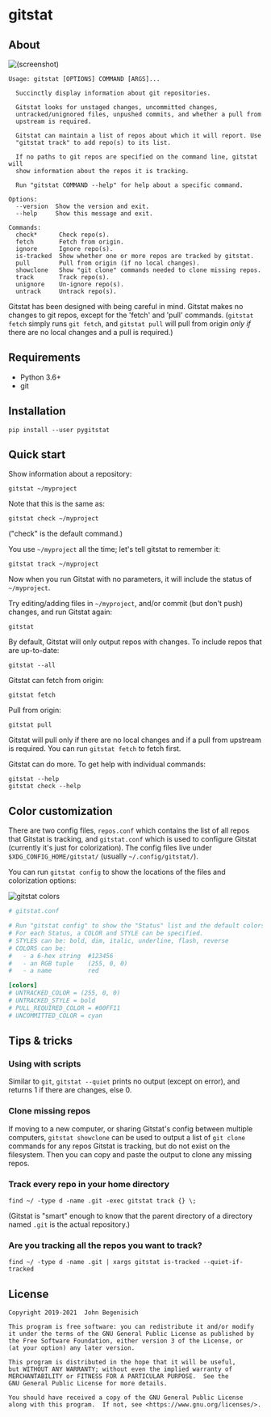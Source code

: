 # gitstat

## About

![(screenshot)](images/screenshots/screenshot.png?raw=true "Basic usage")

```
Usage: gitstat [OPTIONS] COMMAND [ARGS]...

  Succinctly display information about git repositories.

  Gitstat looks for unstaged changes, uncommitted changes,
  untracked/unignored files, unpushed commits, and whether a pull from
  upstream is required.

  Gitstat can maintain a list of repos about which it will report. Use
  "gitstat track" to add repo(s) to its list.

  If no paths to git repos are specified on the command line, gitstat will
  show information about the repos it is tracking.

  Run "gitstat COMMAND --help" for help about a specific command.

Options:
  --version  Show the version and exit.
  --help     Show this message and exit.

Commands:
  check*      Check repo(s).
  fetch       Fetch from origin.
  ignore      Ignore repo(s).
  is-tracked  Show whether one or more repos are tracked by gitstat.
  pull        Pull from origin (if no local changes).
  showclone   Show "git clone" commands needed to clone missing repos.
  track       Track repo(s).
  unignore    Un-ignore repo(s).
  untrack     Untrack repo(s).
```

Gitstat has been designed with being careful in mind.
Gitstat makes no changes to git repos, except for the 'fetch' and 'pull' commands. (`gitstat fetch` simply runs `git fetch`,
and `gitstat pull` will pull from origin *only if* there are no local changes and a pull is required.)


## Requirements

* Python 3.6+
* git


## Installation

    pip install --user pygitstat


## Quick start

Show information about a repository:

    gitstat ~/myproject

Note that this is the same as:

    gitstat check ~/myproject

("check" is the default command.)

You use `~/myproject` all the time; let's tell gitstat to remember it:

    gitstat track ~/myproject

Now when you run Gitstat with no parameters, it will include the status of `~/myproject`.

Try editing/adding files in `~/myproject`, and/or commit (but don't push) changes, and run Gitstat again:

    gitstat

By default, Gitstat will only output repos with changes.  To include repos that are up-to-date:

    gitstat --all

Gitstat can fetch from origin:

    gitstat fetch

Pull from origin:

    gitstat pull

Gitstat will pull only if there are no local changes and if a pull from upstream is required.  You can run `gitstat fetch` to fetch first.

Gitstat can do more.  To get help with individual commands:

    gitstat --help
    gitstat check --help


## Color customization

There are two config files, `repos.conf` which contains the list of all repos that Gitstat is tracking, and `gitstat.conf` which is used to configure Gitstat (currently it's just for colorization).  The config files live under `$XDG_CONFIG_HOME/gitstat/` (usually `~/.config/gitstat/`).

You can run `gitstat config` to show the locations of the files and colorization options:

![gitstat colors](images/screenshots/colors.png)

```ini
# gitstat.conf

# Run "gitstat config" to show the "Status" list and the default colors.
# For each Status, a COLOR and STYLE can be specified.
# STYLES can be: bold, dim, italic, underline, flash, reverse
# COLORS can be:
#   - a 6-hex string  #123456
#   - an RGB tuple    (255, 0, 0)
#   - a name          red

[colors]
# UNTRACKED_COLOR = (255, 0, 0)
# UNTRACKED_STYLE = bold
# PULL_REQUIRED_COLOR = #00FF11
# UNCOMMITTED_COLOR = cyan
```


## Tips & tricks

### Using with scripts

Similar to `git`, `gitstat --quiet` prints no output (except on error), and returns 1 if there are changes, else 0.

### Clone missing repos

If moving to a new computer, or sharing Gitstat's config between multiple computers, `gitstat showclone` can be used to output a list of `git clone` commands for any repos Gitstat is tracking, but do not exist on the filesystem.  Then you can copy and paste the output to clone any missing repos.

### Track every repo in your home directory

    find ~/ -type d -name .git -exec gitstat track {} \;

(Gitstat is "smart" enough to know that the parent directory of a directory named `.git` is the actual repository.)

### Are you tracking all the repos you want to track?

    find ~/ -type d -name .git | xargs gitstat is-tracked --quiet-if-tracked


## License

```
Copyright 2019-2021  John Begenisich

This program is free software: you can redistribute it and/or modify
it under the terms of the GNU General Public License as published by
the Free Software Foundation, either version 3 of the License, or
(at your option) any later version.

This program is distributed in the hope that it will be useful,
but WITHOUT ANY WARRANTY; without even the implied warranty of
MERCHANTABILITY or FITNESS FOR A PARTICULAR PURPOSE.  See the
GNU General Public License for more details.

You should have received a copy of the GNU General Public License
along with this program.  If not, see <https://www.gnu.org/licenses/>.
```
